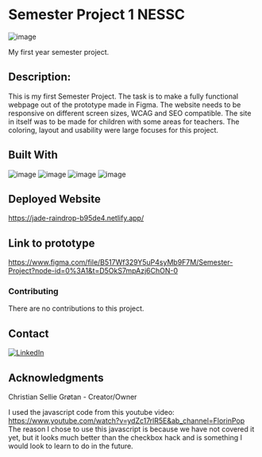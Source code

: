 # Semester Project 1 NESSC </br>
![image](https://github.com/Chrissebah/SemesterProject-1/assets/19626783/ebdd3dc3-a209-4f47-9994-e148dbd690fb)

My first year semester project.

## Description:
This is my first Semester Project. The task is to make a fully functional webpage out of the prototype made in Figma.
The website needs to be responsive on different screen sizes, WCAG and SEO compatible. The site in itself was to be made for children with some areas for teachers. The coloring, layout and usability were large focuses for this project.

## Built With

![image](https://github.com/Chrissebah/SemesterProject-1/assets/19626783/52b602f7-a7fe-4bbb-8167-aa1516d2037d)
![image](https://github.com/Chrissebah/SemesterProject-1/assets/19626783/14208c76-3b50-4fba-82e4-a20e2824f50b)
![image](https://github.com/Chrissebah/SemesterProject-1/assets/19626783/2f9db9f0-3997-453b-ab65-d6bdcadca8d6)
![image](https://github.com/Chrissebah/SemesterProject-1/assets/19626783/98aea41e-7934-4cb2-8071-6a7ab7f3aed9)

## Deployed Website
https://jade-raindrop-b95de4.netlify.app/

## Link to prototype
https://www.figma.com/file/B517Wf329Y5uP4syMb9F7M/Semester-Project?node-id=0%3A1&t=D5OkS7mpAzj6ChON-0

### Contributing
There are no contributions to this project.

## Contact

[![LinkedIn](https://img.shields.io/badge/LinkedIn-%230077B5.svg?logo=linkedin&logoColor=white)](https://www.linkedin.com/in/christian-g-33443213b/)

## Acknowledgments
Christian Sellie Grøtan - Creator/Owner

I used the javascript code from this youtube video: https://www.youtube.com/watch?v=ydZc17rlR5E&ab_channel=FlorinPop The reason I chose to use this javascript is because we have not covered it yet, but it looks much better than the checkbox hack and is something I would look to learn to do in the future.
